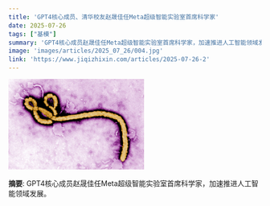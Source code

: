 ```yaml
---
title: 'GPT4核心成员、清华校友赵晟佳任Meta超级智能实验室首席科学家'
date: 2025-07-26
tags: ["基模"]
summary: 'GPT4核心成员赵晟佳任Meta超级智能实验室首席科学家，加速推进人工智能领域发展。'
image: 'images/articles/2025_07_26/004.jpg'
link: 'https://www.jiqizhixin.com/articles/2025-07-26-2'
---
```

![GPT4核心成员、清华校友赵晟佳任Meta超级智能实验室首席科学家](images/articles/2025_07_26/004.jpg)

**摘要**: GPT4核心成员赵晟佳任Meta超级智能实验室首席科学家，加速推进人工智能领域发展。
